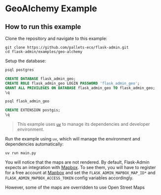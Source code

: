 # GeoAlchemy Example

## How to run this example

Clone the repository and navigate to this example:

```shell
git clone https://github.com/pallets-eco/flask-admin.git
cd flask-admin/examples/geo-alchemy
```

Setup the database:

```sql
psql postgres

CREATE DATABASE flask_admin_geo;
CREATE ROLE flask_admin_geo LOGIN PASSWORD 'flask_admin_geo';
GRANT ALL PRIVILEGES ON DATABASE flask_admin_geo TO flask_admin_geo;
\q

psql flask_admin_geo

CREATE EXTENSION postgis;
\q
```

> This example uses [`uv`](https://docs.astral.sh/uv/) to manage its dependencies and developer environment.

Run the example using `uv`, which will manage the environment and dependencies automatically:

```shell
uv run main.py
```

You will notice that the maps are not rendered. By default, Flask-Admin expects an integration with [Mapbox](https://www.mapbox.com/). To see them, you will have to register for a free account at [Mapbox](https://www.mapbox.com/) and set the `FLASK_ADMIN_MAPBOX_MAP_ID*` and `FLASK_ADMIN_MAPBOX_ACCESS_TOKEN` config variables accordingly.

However, some of the maps are overridden to use Open Street Maps

